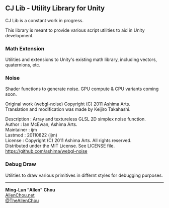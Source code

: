 ## CJ Lib - Utility Library for Unity

CJ Lib is a constant work in progress.

This library is meant to provide various script utilities to aid in Unity development.


### Math Extension

Utilities and extensions to Unity's existing math library, including vectors, quaternions, etc.


### Noise

Shader functions to generate noise. GPU compute & CPU variants coming soon.

Original work (webgl-noise) Copyright (C) 2011 Ashima Arts.  
Translation and modification was made by Keijiro Takahashi.  
  
Description : Array and textureless GLSL 2D simplex noise function.  
    Author  : Ian McEwan, Ashima Arts.  
Maintainer  : ijm  
    Lastmod : 20110822 (ijm)  
    License : Copyright (C) 2011 Ashima Arts. All rights reserved.  
              Distributed under the MIT License. See LICENSE file.  
              https://github.com/ashima/webgl-noise  


### Debug Draw

Utilities to draw various primitives in differnt styles for debugging purposes.


----
**Ming-Lun "Allen" Chou**  
[AllenChou.net](http://AllenChou.net)  
[@TheAllenChou](http://twitter.com/TheAllenChou)  
